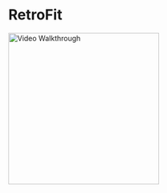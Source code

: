 # RetroFit


<img src='retroFitGif.gif' title='Video Walkthrough' width='300' alt='Video Walkthrough' />
